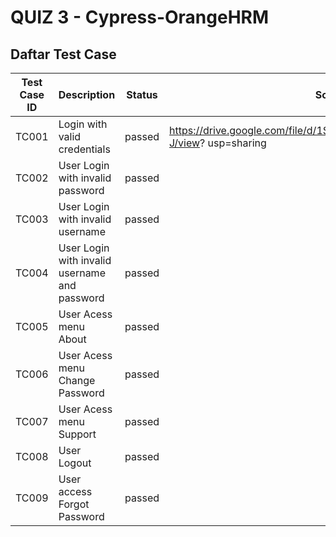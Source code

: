 # QUIZ 3 - Cypress-OrangeHRM

## Daftar Test Case

| Test Case ID |     Description     |   Status   |  Screenshot  |
| -------| ----------------- | ------------- |  -----------  |
|  TC001  | Login with valid credentials | passed  |  https://drive.google.com/file/d/1SpH0jUA0zSUQHz5x2lRvReOAOm1PDt-J/view?  usp=sharing  |
|  TC002  | User Login with invalid password    | passed |
|  TC003   | User Login with invalid username       | passed|
|  TC004   | User Login with invalid username and password  | passed  |
|  TC005   | User Acess menu About  | passed  |
|  TC006   | User Acess menu Change Password  | passed  |
|  TC007   | User Acess menu Support  | passed  |
|  TC008   | User Logout  | passed  |
|  TC009   | User access Forgot Password  | passed  |


